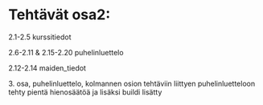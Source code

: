 <h1>Tehtävät osa2:</h1>

<p>2.1-2.5 kurssitiedot</p>
<p>2.6-2.11 & 2.15-2.20 puhelinluettelo</p>
<p>2.12-2.14 maiden_tiedot</p>

<p>3. osa, puhelinluettelo, kolmannen osion tehtäviin liittyen puhelinluetteloon tehty pientä hienosäätöä ja lisäksi buildi lisätty</p>
